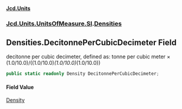 #### [Jcd.Units](index.md 'index')
### [Jcd.Units.UnitsOfMeasure.SI](Jcd.Units.UnitsOfMeasure.SI.md 'Jcd.Units.UnitsOfMeasure.SI').[Densities](Densities.md 'Jcd.Units.UnitsOfMeasure.SI.Densities')

## Densities.DecitonnePerCubicDecimeter Field

decitonne per cubic decimeter, defined as: tonne per cubic meter × (1.0/10.0)/((1.0/10.0)*(1.0/10.0)*(1.0/10.0))

```csharp
public static readonly Density DecitonnePerCubicDecimeter;
```

#### Field Value
[Density](Density.md 'Jcd.Units.UnitTypes.Density')